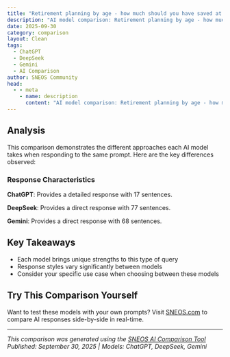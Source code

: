 ```yaml
---
title: "Retirement planning by age - how much should you have saved at 30, 40, 50?"
description: "AI model comparison: Retirement planning by age - how much should you have saved at 30, 40, 50?..."
date: 2025-09-30
category: comparison
layout: Clean
tags:
  - ChatGPT
  - DeepSeek
  - Gemini
  - AI Comparison
author: SNEOS Community
head:
  - - meta
    - name: description
      content: "AI model comparison: Retirement planning by age - how much should you have saved at 30, 40, 50?..."
---
```


<ChatComparison
  title="Retirement planning by age - how much should you have saved at 30, 40, 50?"
  prompt="Retirement planning by age - how much should you have saved at 30, 40, 50?"
  :responses='{
    "ChatGPT": "Retirement planning savings targets by age are often given as general guidelines to help ensure you stay on track for a comfortable retirement. Here are common benchmarks for how much you should aim to have saved by certain ages, typically expressed as multiples of your annual salary:\n\n### By Age 30\n- **Goal:** Have saved **about 1x your annual salary**\n- **Example:** If you earn $50,000 per year, aim to have $50,000 saved.\n- **Reason:** By this age, ideally you have started saving early and taken advantage of compound interest.\n\n### By Age 40\n- **Goal:** Have saved **about 3x your annual salary**\n- **Example:** If you earn $70,000 per year, aim to have $210,000 saved.\n- **Reason:** You typically earn more at this stage, and should be increasing your savings rate.\n\n### By Age 50\n- **Goal:** Have saved **about 6x your annual salary**\n- **Example:** If you earn $90,000 per year, aim to have $540,000 saved.\n- **Reason:** Catch-up savings become important during this decade to prepare for retirement.\n\n### Additional Guidelines\n- By age 60: Aim for about 8\u201310x your annual salary saved.\n- By retirement (age ~65): Aim to have 10\u201312x your annual salary saved.\n- Adjust targets based on factors like desired retirement age, expected lifestyle, healthcare needs, and other sources of income (pensions, Social Security).\n\n### Summary Table\n\n| Age | Savings Goal (times annual salary) |\n|------|-----------------------------------|\n| 30   | 1x                                |\n| 40   | 3x                                |\n| 50   | 6x                                |\n| 60   | 8\u201310x                             |\n| 65\u002B  | 10\u201312x                            |\n\n### Tips to Reach These Goals\n- Start saving as early as possible.\n- Maximize contributions to retirement accounts (401(k), IRA, etc.).\n- Increase savings rate as income grows.\n- Invest wisely to capture growth but manage risk.\n- Review and adjust your plan regularly.\n\nIf you provide your current age, income, and savings, I can help tailor a retirement savings plan for you!",
    "DeepSeek": "Of course. This is one of the most common and important questions in personal finance. While there\u0027s no one-size-fits-all answer, financial advisors use several rules of thumb and benchmarks to help you gauge your progress.\n\nThe key principle behind all these guidelines is **compound interest**. The earlier you save, the less you have to save overall because your money has more time to grow.\n\nHere\u2019s a breakdown of common savings benchmarks by age, along with the crucial context you need to apply them to your own life.\n\n---\n\n### The Core Benchmark: Multiples of Your Salary\n\nOne of the most cited methodologies comes from Fidelity Investments. It suggests aiming to save a multiple of your annual salary (based on starting to save at age 25).\n\n| Age | Savings Benchmark (Multiple of Annual Salary) |\n| :-- | :----------------------------------------------- |\n| 30  | 1x your starting salary saved                    |\n| 35  | 2x your starting salary saved                    |\n| 40  | 3x your starting salary saved                    |\n| 45  | 4x your starting salary saved                    |\n| 50  | 6x your starting salary saved                    |\n| 55  | 7x your starting salary saved                    |\n| 60  | 8x your starting salary saved                    |\n| 67  | 10x your starting salary saved                   |\n\n**Important Nuance:** This uses your *starting salary* from your career as a baseline, not your current salary, which makes the target more achievable if your income has grown significantly.\n\n---\n\n### A Deeper Look at Each Age Milestone\n\n#### **Age 30: Laying the Foundation**\n*   **Target:** **0.5x to 1x your current annual salary.**\n    *   *Example:* If you earn $60,000, aim for $30,000 - $60,000 saved.\n*   **Why This Matters:** Your 20s and early 30s are often about paying off student debt, establishing a career, and possibly buying a home. Hitting this target shows you\u0027ve made saving a consistent habit.\n*   **Key Focus Areas:**\n    *   Get your full employer 401(k) match\u2014it\u0027s free money.\n    *   Establish an emergency fund (3-6 months of expenses).\n    *   Focus on aggressive growth in your portfolio (e.g., 80-90% stocks).\n    *   Increase your contribution rate every time you get a raise.\n\n#### **Age 40: The Acceleration Phase**\n*   **Target:** **2x to 3x your current annual salary.**\n    *   *Example:* If you earn $80,000, aim for $160,000 - $240,000 saved.\n*   **Why This Matters:** You are likely in your peak earning years. Time is still on your side for compounding, but the window is narrowing. This is a critical decade to ramp up savings before retirement is on the immediate horizon.\n*   **Key Focus Areas:**\n    *   **Maximize contributions.** Aim to hit the annual IRS limits for your 401(k) and IRA if possible.\n    *   Avoid \u0022lifestyle inflation.\u0022 Don\u0027t spend every dollar you earn.\n    *   Rebalance your portfolio annually. You might start to dial back risk slightly (e.g., 70-80% stocks).\n\n#### **Age 50: The Home Stretch**\n*   **Target:** **4x to 6x your current annual salary.**\n    *   *Example:* If you earn $100,000, aim for $400,000 - $600,000 saved.\n*   **Why This Matters:** Retirement is no longer a distant concept. You have 10-15 years left to save. At this stage, you should have a much clearer picture of your retirement goals and expenses.\n*   **Key Focus Areas:**\n    *   Take advantage of **\u0022catch-up contributions.\u0022** The IRS allows you to contribute extra to your 401(k) and IRA starting at age 50.\n    *   Get a detailed retirement plan. Estimate your Social Security benefits and projected retirement expenses.\n    *   Shift to a more conservative asset allocation to protect what you\u0027ve built (e.g., 60-70% stocks).\n\n---\n\n### Crucial Factors That Change Your Personal Number\n\nThese benchmarks are starting points. Your ideal target depends heavily on:\n\n1.  **Your Desired Retirement Lifestyle:** Do you want to travel the world or live a quiet, frugal life? A common goal is to replace **70-80% of your pre-retirement income**.\n2.  **The Age You Start Saving:** If you started at 35, you\u0027ll need to save a higher percentage of your income than someone who started at 22.\n3.  **Your Risk Tolerance and Investment Returns:** A more aggressive portfolio has higher growth potential but more volatility.\n4.  **Other Income Sources:** Do you have a pension? Real estate? A business? This reduces the burden on your personal savings.\n5.  **Your Health and Life Expectancy:** Planning for a longer retirement requires a larger nest egg.\n6.  **Social Security:** The age you choose to claim benefits significantly impacts your monthly check.\n\n---\n\n### Actionable Steps \u0026 What To Do If You\u0027re Behind\n\n**Don\u0027t panic if you\u0027re behind.** The most important step is to start or increase your savings rate *now*.\n\n*   **Use the Power of Automation:** Set up automatic monthly transfers from your checking to your investment accounts.\n*   **Follow the \u002250/30/20 Rule\u0022:** Aim to spend 50% on needs, 30% on wants, and save 20% of your income. The retirement savings portion of that 20% should be at least 10-15%.\n*   **The Simplest Formula:** Many experts suggest saving **15-20% of your pre-tax income** consistently throughout your career (this includes any employer match).\n*   **If You\u0027re Over 40 and Behind:** You still have 20\u002B years to save. You may need to:\n    *   Save 25% or more of your income.\n    *   Seriously consider working a few years longer than planned.\n    *   Re-evaluate your retirement lifestyle expectations.\n    *   Meet with a **fee-only financial planner** to create a detailed catch-up strategy.\n\n### Final Takeaway\n\nView these benchmarks as guideposts, not absolutes. The best number for you is personal. The single most important thing is to **start early, save consistently, and invest appropriately for your age and goals.** Regularly checking your progress against these milestones is an excellent habit to ensure you stay on track for a secure and comfortable retirement.",
    "Gemini": "Okay, let\u0027s break down some common guidelines for retirement savings by age. Keep in mind these are just general rules of thumb, and your individual circumstances (lifestyle, risk tolerance, desired retirement income, etc.) will heavily influence your ideal numbers.  It\u0027s always best to consult with a financial advisor for personalized advice.\n\n**General Rule of Thumb: Multiples of Your Salary**\n\nA popular and relatively easy-to-understand approach is to aim for a multiple of your current annual salary saved by certain ages:\n\n*   **Age 30: 1x Your Annual Salary**\n*   **Age 40: 3x Your Annual Salary**\n*   **Age 50: 6x Your Annual Salary**\n*   **Age 60: 8x Your Annual Salary**\n*   **Retirement (Age 67): 10x Your Annual Salary**\n\n**Example:**\n\nIf you earn $60,000 per year:\n\n*   Age 30: Aim for $60,000 saved\n*   Age 40: Aim for $180,000 saved\n*   Age 50: Aim for $360,000 saved\n\n**Why these multiples?**\n\nThese are designed to put you on track to potentially replace a significant portion of your pre-retirement income in retirement. The idea is that by accumulating these multiples, you\u0027ll have a substantial nest egg that can generate income and grow over time.\n\n**Important Considerations and Caveats:**\n\n*   **Lifestyle:**  A frugal lifestyle in retirement will require less savings than a lavish one.\n*   **Other Income Sources:**  Do you anticipate a pension?  Do you plan to work part-time in retirement? These will affect your required savings.\n*   **Social Security:**  Social Security benefits are a factor, but it\u0027s generally wise not to rely solely on them.  Benefits can be adjusted, and they might not cover all your expenses. You can get an estimate of your future Social Security benefits on the Social Security Administration website (ssa.gov).\n*   **Inflation:**  These rules of thumb don\u0027t explicitly account for inflation.  Your savings will need to outpace inflation to maintain their purchasing power.\n*   **Investment Returns:**  These guidelines assume a certain level of investment returns.  More conservative investments will require higher savings rates.\n*   **Debt:**  High levels of debt can hinder your ability to save.  Prioritize paying down high-interest debt.\n*   **Unexpected Expenses:**  Life happens!  Factor in a buffer for unforeseen medical expenses, home repairs, etc.\n*   **Health Care Costs:**  Health care is a major expense in retirement. Plan accordingly.\n*   **Longevity:**  People are living longer. You need to ensure your savings can last for potentially 20, 30, or even more years.\n\n**More Detailed Approach: The \u002280% Rule\u0022 (or Similar)**\n\nAnother approach is to estimate the amount of income you\u0027ll need in retirement and then work backward to determine how much you need to save. A common guideline is the \u002280% Rule\u0022:\n\n*   **Estimate your retirement income needs:**  Many financial planners suggest aiming to replace about 80% of your pre-retirement income.  Why 80%? Because you\u0027ll likely have lower expenses (no commuting, no work clothes, possibly lower taxes).\n*   **Calculate the savings needed to generate that income:**  This is where it gets more complicated. You\u0027ll need to consider factors like:\n    *   **Withdrawal rate:**  A common guideline is the \u00224% rule,\u0022 which suggests withdrawing 4% of your savings each year. However, some argue this is too aggressive, especially with longer lifespans and low interest rates. A more conservative rate might be 3% or 3.5%.\n    *   **Investment returns:**  What rate of return do you expect on your investments in retirement?\n    *   **Inflation:**  How will inflation erode your purchasing power?\n\n**Example (using the 80% rule and a simplified calculation):**\n\n1.  **Pre-retirement income:** $60,000\n2.  **Estimated retirement income need (80%):** $48,000\n3.  **Assume Social Security provides:** $20,000 (This is just an example; get your personal estimate.)\n4.  **Income needed from savings:** $48,000 - $20,000 = $28,000\n5.  **Using a 4% withdrawal rate:** You\u0027d need $28,000 / 0.04 = $700,000 saved.\n6. **Using a 3% withdrawal rate:** You\u0027d need $28,000 / 0.03 = $933,333 saved.\n\n**How to Reach Your Savings Goals:**\n\n*   **Start early:** The power of compounding is greatest when you start saving early.\n*   **Save consistently:**  Even small, regular contributions can add up over time.\n*   **Take advantage of employer-sponsored retirement plans (401(k), 403(b)):**  Especially if your employer offers a matching contribution. This is essentially \u0022free money.\u0022\n*   **Consider tax-advantaged accounts (IRA, Roth IRA):** These offer tax benefits that can boost your savings.\n*   **Automate your savings:** Set up automatic transfers from your checking account to your retirement accounts.\n*   **Increase your contributions over time:** As your income increases, increase your savings rate.\n*   **Invest wisely:**  Diversify your investments to manage risk. Choose investments that are appropriate for your age and risk tolerance.\n*   **Review and adjust your plan regularly:**  Life changes, so your retirement plan should too.\n\n**Tools and Resources:**\n\n*   **Retirement calculators:** Many websites offer retirement calculators to help you estimate your savings needs (e.g., Fidelity, Vanguard, T. Rowe Price, Bankrate).\n*   **Financial advisors:** A financial advisor can provide personalized guidance and help you create a comprehensive retirement plan.\n*   **Social Security Administration (SSA):** ssa.gov \u2013 Estimate your future Social Security benefits.\n\n**Important Note:** The figures provided here are for illustrative purposes only and should not be considered financial advice. Consult with a qualified financial advisor to develop a retirement plan that is tailored to your specific circumstances.\n"
  }'
  published-date="22:46"
/>

## Analysis

This comparison demonstrates the different approaches each AI model takes when responding to the same prompt. Here are the key differences observed:

### Response Characteristics

**ChatGPT**: Provides a detailed response with 17 sentences. 

**DeepSeek**: Provides a direct response with 77 sentences. 

**Gemini**: Provides a direct response with 68 sentences. 

## Key Takeaways

- Each model brings unique strengths to this type of query
- Response styles vary significantly between models
- Consider your specific use case when choosing between these models

## Try This Comparison Yourself

Want to test these models with your own prompts? Visit [SNEOS.com](https://sneos.com) to compare AI responses side-by-side in real-time.

---

*This comparison was generated using the [SNEOS AI Comparison Tool](https://sneos.com)*
*Published: September 30, 2025 | Models: ChatGPT, DeepSeek, Gemini*
